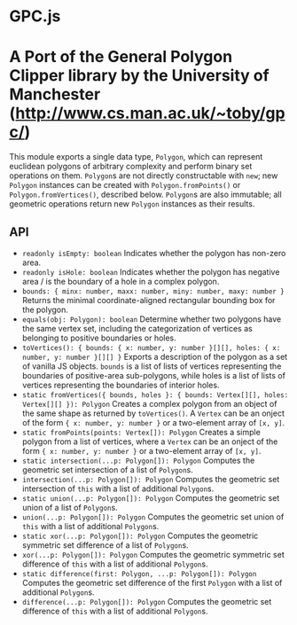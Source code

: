 # GPC.js
A Port of the General Polygon Clipper library by the University of Manchester (http://www.cs.man.ac.uk/~toby/gpc/)
======

This module exports a single data type, `Polygon`, which can represent euclidean polygons of arbitrary complexity and perform binary set operations on them. `Polygon`s are not directly constructable with `new`; new `Polygon` instances can be created with `Polygon.fromPoints()` or `Polygon.fromVertices()`, described below. `Polygon`s are also immutable; all geometric operations return new `Polygon` instances as their results.

## API

* `readonly isEmpty: boolean` Indicates whether the polygon has non-zero area.
* `readonly isHole: boolean` Indicates whether the polygon has negative area / is the boundary of a hole in a complex polygon.
* `bounds: { minx: number, maxx: number, miny: number, maxy: number }` Returns the minimal coordinate-aligned rectangular bounding box for the polygon.
* `equals(obj: Polygon): boolean` Determine whether two polygons have the same vertex set, including the categorization of vertices as belonging to positive boundaries or holes.
* `toVertices(): { bounds: { x: number, y: number }[][], holes: { x: number, y: number }[][] }` Exports a description of the polygon as a set of vanilla JS objects. `bounds` is a list of lists of vertices representing the boundaries of positive-area sub-polygons, while holes is a list of lists of vertices representing the boundaries of interior holes.
* `static fromVertices({ bounds, holes }: { bounds: Vertex[][], holes: Vertex[][] }): Polygon` Creates a complex polygon from an object of the same shape as returned by `toVertices()`. A `Vertex` can be an onject of the form `{ x: number, y: number }` or a two-element array of `[x, y]`.
* `static fromPoints(points: Vertex[]): Polygon` Creates a simple polygon from a list of vertices, where a `Vertex` can be an onject of the form `{ x: number, y: number }` or a two-element array of `[x, y]`.
* `static intersection(...p: Polygon[]): Polygon` Computes the geometric set intersection of a list of `Polygon`s.
* `intersection(...p: Polygon[]): Polygon` Computes the geometric set intersection of `this` with a list of additional `Polygon`s.
* `static union(...p: Polygon[]): Polygon` Computes the geometric set union of a list of `Polygon`s. 
* `union(...p: Polygon[]): Polygon` Computes the geometric set union of `this` with a list of additional `Polygon`s.
* `static xor(...p: Polygon[]): Polygon` Computes the geometric symmetric set difference of a list of `Polygon`s.
* `xor(...p: Polygon[]): Polygon` Computes the geometric symmetric set difference of `this` with a list of additional `Polygon`s.
* `static difference(first: Polygon, ...p: Polygon[]): Polygon` Computes the geometric set difference of the first `Polygon` with a list of additional `Polygon`s.
* `difference(...p: Polygon[]): Polygon` Computes the geometric set difference of `this` with a list of additional `Polygon`s.
